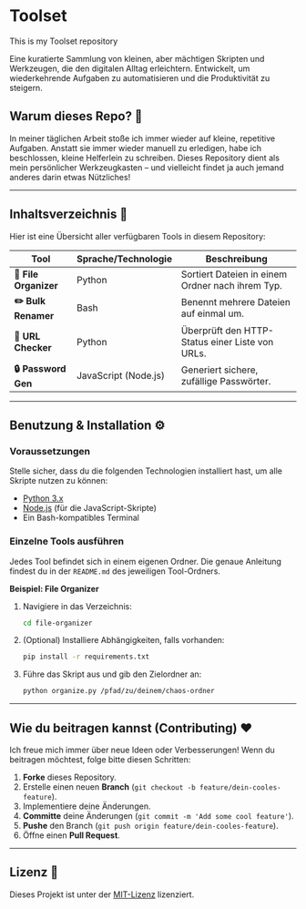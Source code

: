 # Toolset
This is my Toolset repository

Eine kuratierte Sammlung von kleinen, aber mächtigen Skripten und Werkzeugen, die den digitalen Alltag erleichtern. Entwickelt, um wiederkehrende Aufgaben zu automatisieren und die Produktivität zu steigern.



## Warum dieses Repo? 🤔

In meiner täglichen Arbeit stoße ich immer wieder auf kleine, repetitive Aufgaben. Anstatt sie immer wieder manuell zu erledigen, habe ich beschlossen, kleine Helferlein zu schreiben. Dieses Repository dient als mein persönlicher Werkzeugkasten – und vielleicht findet ja auch jemand anderes darin etwas Nützliches!

---

## Inhaltsverzeichnis 📜

Hier ist eine Übersicht aller verfügbaren Tools in diesem Repository:

| Tool                 | Sprache/Technologie | Beschreibung                                       |
| -------------------- | ------------------- | -------------------------------------------------- |
| **📁 File Organizer** | Python              | Sortiert Dateien in einem Ordner nach ihrem Typ.     |
| **✏️ Bulk Renamer** | Bash                | Benennt mehrere Dateien auf einmal um.             |
| **🔗 URL Checker** | Python              | Überprüft den HTTP-Status einer Liste von URLs.    |
| **🔒 Password Gen** | JavaScript (Node.js)| Generiert sichere, zufällige Passwörter.         |

---

## Benutzung & Installation ⚙️

### Voraussetzungen

Stelle sicher, dass du die folgenden Technologien installiert hast, um alle Skripte nutzen zu können:
* [Python 3.x](https://www.python.org/)
* [Node.js](https://nodejs.org/) (für die JavaScript-Skripte)
* Ein Bash-kompatibles Terminal

### Einzelne Tools ausführen

Jedes Tool befindet sich in einem eigenen Ordner. Die genaue Anleitung findest du in der `README.md` des jeweiligen Tool-Ordners.

**Beispiel: File Organizer**

1.  Navigiere in das Verzeichnis:
    ```bash
    cd file-organizer
    ```
2.  (Optional) Installiere Abhängigkeiten, falls vorhanden:
    ```bash
    pip install -r requirements.txt
    ```
3.  Führe das Skript aus und gib den Zielordner an:
    ```bash
    python organize.py /pfad/zu/deinem/chaos-ordner
    ```

---

## Wie du beitragen kannst (Contributing) ❤️

Ich freue mich immer über neue Ideen oder Verbesserungen! Wenn du beitragen möchtest, folge bitte diesen Schritten:

1.  **Forke** dieses Repository.
2.  Erstelle einen neuen **Branch** (`git checkout -b feature/dein-cooles-feature`).
3.  Implementiere deine Änderungen.
4.  **Committe** deine Änderungen (`git commit -m 'Add some cool feature'`).
5.  **Pushe** den Branch (`git push origin feature/dein-cooles-feature`).
6.  Öffne einen **Pull Request**.

---

## Lizenz 📄

Dieses Projekt ist unter der [MIT-Lizenz](LICENSE) lizenziert.